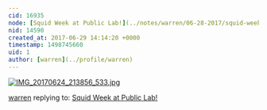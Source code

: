 ```yaml
---
cid: 16935
node: [Squid Week at Public Lab!](../notes/warren/06-28-2017/squid-week-at-public-lab)
nid: 14590
created_at: 2017-06-29 14:14:20 +0000
timestamp: 1498745660
uid: 1
author: [warren](../profile/warren)
---
```


[![IMG_20170624_213856_533.jpg](https://publiclab.org/system/images/photos/000/020/935/large/IMG_20170624_213856_533.jpg)](https://publiclab.org/system/images/photos/000/020/935/original/IMG_20170624_213856_533.jpg)



[warren](../profile/warren) replying to: [Squid Week at Public Lab!](../notes/warren/06-28-2017/squid-week-at-public-lab)

